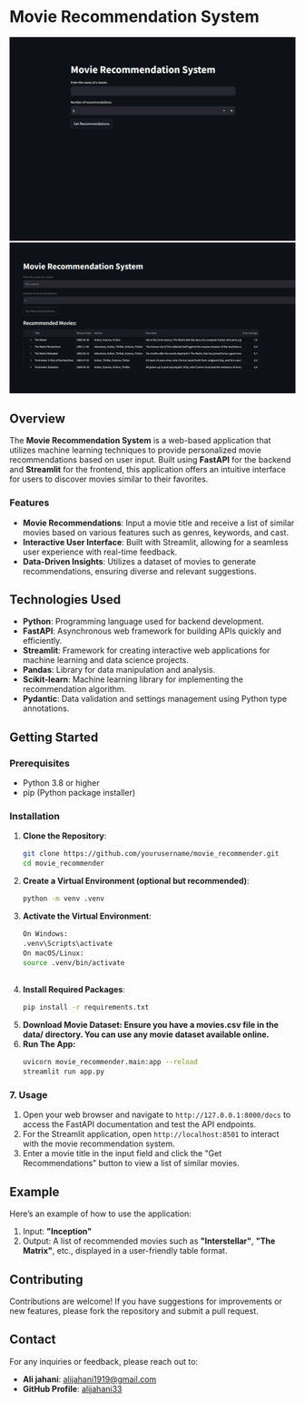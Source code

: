 # Movie Recommendation System
![Movie Recommendation System](/Images/a.png)
![Movie Recommendation System](/Images/b.png)

## Overview

The **Movie Recommendation System** is a web-based application that utilizes machine learning techniques to provide personalized movie recommendations based on user input. Built using **FastAPI** for the backend and **Streamlit** for the frontend, this application offers an intuitive interface for users to discover movies similar to their favorites.

### Features

- **Movie Recommendations**: Input a movie title and receive a list of similar movies based on various features such as genres, keywords, and cast.
- **Interactive User Interface**: Built with Streamlit, allowing for a seamless user experience with real-time feedback.
- **Data-Driven Insights**: Utilizes a dataset of movies to generate recommendations, ensuring diverse and relevant suggestions.

## Technologies Used
 
- **Python**: Programming language used for backend development.
- **FastAPI**: Asynchronous web framework for building APIs quickly and efficiently.
- **Streamlit**: Framework for creating interactive web applications for machine learning and data science projects.
- **Pandas**: Library for data manipulation and analysis.
- **Scikit-learn**: Machine learning library for implementing the recommendation algorithm.
- **Pydantic**: Data validation and settings management using Python type annotations.

## Getting Started

### Prerequisites

- Python 3.8 or higher
- pip (Python package installer)

### Installation

1. **Clone the Repository**:
   ```bash
   git clone https://github.com/yourusername/movie_recommender.git
   cd movie_recommender
2. **Create a Virtual Environment (optional but recommended)**:
    ```bash
   python -m venv .venv
3. **Activate the Virtual Environment**:
   ```bash
   On Windows:
   .venv\Scripts\activate
   On macOS/Linux:
   source .venv/bin/activate
    
4. **Install Required Packages**:
   ```bash
   pip install -r requirements.txt

5. **Download Movie Dataset: Ensure you have a movies.csv file in the data/ directory. You can use any movie dataset available online.**
6. **Run The App:**
   ```bash
   uvicorn movie_recommender.main:app --reload
   streamlit run app.py

### 7. Usage


1. Open your web browser and navigate to `http://127.0.0.1:8000/docs` to access the FastAPI documentation and test the API endpoints.
2. For the Streamlit application, open `http://localhost:8501` to interact with the movie recommendation system.
3. Enter a movie title in the input field and click the "Get Recommendations" button to view a list of similar movies.

## Example

Here’s an example of how to use the application:

1. Input: **"Inception"**
2. Output: A list of recommended movies such as **"Interstellar"**, **"The Matrix"**, etc., displayed in a user-friendly table format.

## Contributing

Contributions are welcome! If you have suggestions for improvements or new features, please fork the repository and submit a pull request.


## Contact

For any inquiries or feedback, please reach out to:
- **Ali jahani**: [alijahani1919@gmail.com](alijahani1919@gmail.com)
- **GitHub Profile**: [alijahani33](https://github.com/alijahani33)

